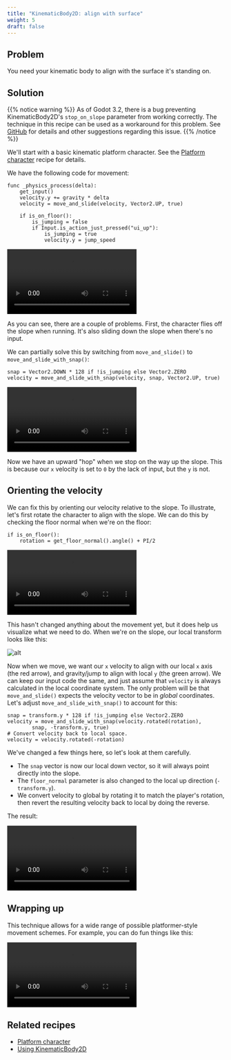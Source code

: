 ```yaml
---
title: "KinematicBody2D: align with surface"
weight: 5
draft: false
---
```


## Problem

You need your kinematic body to align with the surface it's standing on.

## Solution

{{% notice warning %}}
As of Godot 3.2, there is a bug preventing KinematicBody2D's `stop_on_slope` parameter from working correctly. The technique in this recipe can be used as a workaround for this problem. See [GitHub](https://github.com/godotengine/godot/issues) for details and other suggestions regarding this issue.
{{% /notice %}}

We'll start with a basic kinematic platform character. See the [Platform character](/godot_recipes/2d/platform_character/) recipe for details.

We have the following code for movement:

```gdscript
func _physics_process(delta):
    get_input()
    velocity.y += gravity * delta
    velocity = move_and_slide(velocity, Vector2.UP, true)

    if is_on_floor():
        is_jumping = false
        if Input.is_action_just_pressed("ui_up"):
            is_jumping = true
            velocity.y = jump_speed
```

<video controls src="/godot_recipes/img/2d_align_01.webm"></video>

As you can see, there are a couple of problems. First, the character flies off the slope when running. It's also sliding down the slope when there's no input.

We can partially solve this by switching from `move_and_slide()` to `move_and_slide_with_snap()`:

```gdscript
snap = Vector2.DOWN * 128 if !is_jumping else Vector2.ZERO
velocity = move_and_slide_with_snap(velocity, snap, Vector2.UP, true)
```

<video controls src="/godot_recipes/img/2d_align_02.webm"></video>

Now we have an upward "hop" when we stop on the way up the slope. This is because our `x` velocity is set to `0` by the lack of input, but the `y` is not.

## Orienting the velocity

We can fix this by orienting our velocity relative to the slope. To illustrate, let's first rotate the character to align with the slope. We can do this by checking the floor normal when we're on the floor:

```gdscript
if is_on_floor():
    rotation = get_floor_normal().angle() + PI/2
```

<video controls src="/godot_recipes/img/2d_align_03.webm"></video>

This hasn't changed anything about the movement yet, but it does help us visualize what we need to do. When we're on the slope, our local transform looks like this:

![alt](/godot_recipes/img/2d_align_04.png)

Now when we move, we want our `x` velocity to align with our local `x` axis (the red arrow), and gravity/jump to align with local `y` (the green arrow). We can keep our input code the same, and just assume that `velocity` is always calculated in the local coordinate system. The only problem will be that `move_and_slide()` expects the velocity vector to be in *global* coordinates. Let's adjust `move_and_slide_with_snap()` to account for this:

```gdscript
snap = transform.y * 128 if !is_jumping else Vector2.ZERO
velocity = move_and_slide_with_snap(velocity.rotated(rotation),
        snap, -transform.y, true)
# Convert velocity back to local space.
velocity = velocity.rotated(-rotation)
```

We've changed a few things here, so let's look at them carefully.

* The `snap` vector is now our local down vector, so it will always point directly into the slope.
* The `floor_normal` parameter is also changed to the local up direction (`-transform.y`).
* We convert velocity to global by rotating it to match the player's rotation, then revert the resulting velocity back to local by doing the reverse.

The result:

<video controls src="/godot_recipes/img/2d_align_05.webm"></video>

## Wrapping up

This technique allows for a wide range of possible platformer-style movement schemes. For example, you can do fun things like this:

<video controls src="/godot_recipes/img/2d_align_06.webm"></video>

## Related recipes

- [Platform character](http://kidscancode.org/godot_recipes/2d/platform_character)
- [Using KinematicBody2D](/godot_recipes/physics/godot3_kinematic2d/)

<!-- #### Like video? -->

